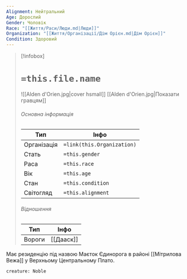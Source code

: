```yaml
---
Alignment: Нейтральний
Age: Дорослий
Gender: Чоловік
Race: "[[Життя/Раси/Люди.md|Люди]]"
Organization: "[[Життя/Організації/Дім Орієн.md|Дім Орієн]]"
Condition: Здоровий
---
```

> [!infobox]
> # `=this.file.name`
> ![[Alden d'Orien.jpg|cover hsmall]]
> [[Alden d'Orien.jpg|Показати гравцям]]
> ###### Основна інформація
> Тип | Інфо |
> ---|---|
> Організація | `=link(this.Organization)` |
> Стать | `=this.gender` |
> Раса | `=this.race` |
> Вік | `=this.age` |
> Стан | `=this.condition` |
> Світогляд | `=this.alignment` |
> ###### Відношення
> Тип | Інфо |
> ---|---|
> Вороги | [[Дааск]] |

Має резиденцію під назвою Маєток Єдинорога в районі [[Мітрилова Вежа]] у Верхньому Центральному Плато.
```statblock
creature: Noble
```